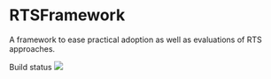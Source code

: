 # RTSFramework
A framework to ease practical adoption as well as evaluations of RTS approaches.

Build status
<img src="https://ci.appveyor.com/api/projects/status/xx8tqxcbs8hal7t1/branch/master?svg=true"/>
